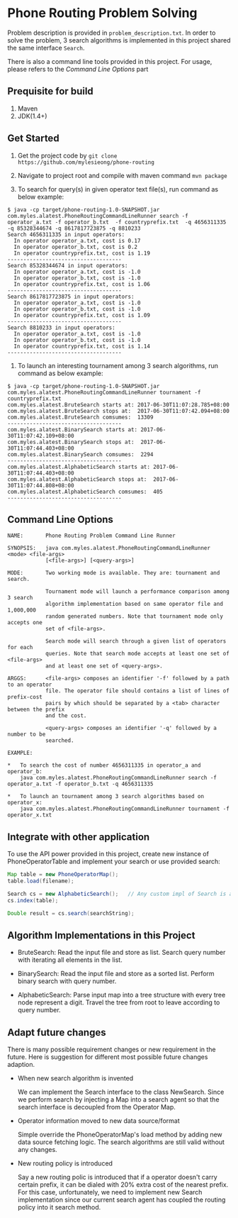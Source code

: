 # Phone Routing Problem Solving

Problem description is provided in `problem_description.txt`. In order to solve the problem, 3 search algorithms is implemented in this project shared the same interface `Search`. 

There is also a command line tools provided in this project. For usage, please refers to the *Command Line Options* part  

## Prequisite for build

1. Maven
1. JDK(1.4+)

## Get Started

1. Get the project code by `git clone https://github.com/mylesieong/phone-routing`

1. Navigate to project root and compile with maven command `mvn package`

1. To search for query(s) in given operator text file(s), run command as below example:

```
$ java -cp target/phone-routing-1.0-SNAPSHOT.jar com.myles.alatest.PhoneRoutingCommandLineRunner search -f operator_a.txt -f operator_b.txt  -f countryprefix.txt  -q 4656311335 -q 85328344674 -q 8617817723875 -q 8810233
Search 4656311335 in input operators:
  In operator operator_a.txt, cost is 0.17
  In operator operator_b.txt, cost is 0.2
  In operator countryprefix.txt, cost is 1.19
------------------------------------
Search 85328344674 in input operators:
  In operator operator_a.txt, cost is -1.0
  In operator operator_b.txt, cost is -1.0
  In operator countryprefix.txt, cost is 1.06
------------------------------------
Search 8617817723875 in input operators:
  In operator operator_a.txt, cost is -1.0
  In operator operator_b.txt, cost is -1.0
  In operator countryprefix.txt, cost is 1.09
------------------------------------
Search 8810233 in input operators:
  In operator operator_a.txt, cost is -1.0
  In operator operator_b.txt, cost is -1.0
  In operator countryprefix.txt, cost is 1.14
------------------------------------
```

1. To launch an interesting tournament among 3 search algorithms, run command as below example:

```
$ java -cp target/phone-routing-1.0-SNAPSHOT.jar com.myles.alatest.PhoneRoutingCommandLineRunner tournament -f countryprefix.txt
com.myles.alatest.BruteSearch starts at: 2017-06-30T11:07:28.785+08:00
com.myles.alatest.BruteSearch stops at:  2017-06-30T11:07:42.094+08:00
com.myles.alatest.BruteSearch comsumes:  13309
------------------------------------
com.myles.alatest.BinarySearch starts at: 2017-06-30T11:07:42.109+08:00
com.myles.alatest.BinarySearch stops at:  2017-06-30T11:07:44.403+08:00
com.myles.alatest.BinarySearch comsumes:  2294
------------------------------------
com.myles.alatest.AlphabeticSearch starts at: 2017-06-30T11:07:44.403+08:00
com.myles.alatest.AlphabeticSearch stops at:  2017-06-30T11:07:44.808+08:00
com.myles.alatest.AlphabeticSearch comsumes:  405
------------------------------------
```

## Command Line Options

```
NAME:       Phone Routing Problem Command Line Runner

SYNOPSIS:   java com.myles.alatest.PhoneRoutingCommandLineRunner <mode> <file-args>
            [<file-args>] [<query-args>]

MODE:       Two working mode is available. They are: tournament and search. 

            Tournament mode will launch a performance comparison among 3 search 
            algorithm implementation based on same operator file and 1,000,000 
            random generated numbers. Note that tournament mode only accepts one 
            set of <file-args>.
            
            Search mode will search through a given list of operators for each 
            queries. Note that search mode accepts at least one set of <file-args>
            and at least one set of <query-args>.
            
ARGGS:      <file-args> composes an identifier '-f' followed by a path to an operator 
            file. The operator file should contains a list of lines of prefix-cost 
            pairs by which should be separated by a <tab> character between the prefix 
            and the cost.
            
            <query-args> composes an identifier '-q' followed by a number to be 
            searched.

EXAMPLE:    

*   To search the cost of number 4656311335 in operator_a and operator_b:
    java com.myles.alatest.PhoneRoutingCommandLineRunner search -f operator_a.txt -f operator_b.txt -q 4656311335 

*   To launch an tournament among 3 search algorithms based on operator_x:
    java com.myles.alatest.PhoneRoutingCommandLineRunner tournament -f operator_x.txt
```
    
## Integrate with other application

To use the API power provided in this project, create new instance of PhoneOperatorTable and implement your search or use provided search: 

```java
Map table = new PhoneOperatorMap();
table.load(filename);

Search cs = new AlphabeticSearch();   // Any custom impl of Search is applicable
cs.index(table);

Double result = cs.search(searchString);
```

## Algorithm Implementations in this Project

* BruteSearch: Read the input file and store as list. Search query number with iterating all elements in the list.

* BinarySearch: Read the input file and store as a sorted list. Perform binary search with query number.

* AlphabeticSearch: Parse input map into a tree structure with every tree node represent a digit. Travel the tree from root to leave according to query number.
    
## Adapt future changes

There is many possible requirement changes or new requirement in the future. Here is suggestion for different most possible future changes adaption.

* When new search algorithm is invented

    We can implement the Search interface to the class NewSearch. Since we perform search by injecting a Map into a search agent so that the search interface is decoupled from the Operator Map.

* Operator information moved to new data source/format

    Simple override the PhoneOperatorMap's load method by adding new data source fetching logic. The search algorithms are still valid without any changes.

* New routing policy is introduced 
    
    Say a new routing polic is introduced that if a operator doesn't carry certain prefix, it can be dialed with 20% extra cost of the nearest prefix. For this case, unfortunately, we need to implement new Search implementation since our current search agent has coupled the routing policy into it search method.
